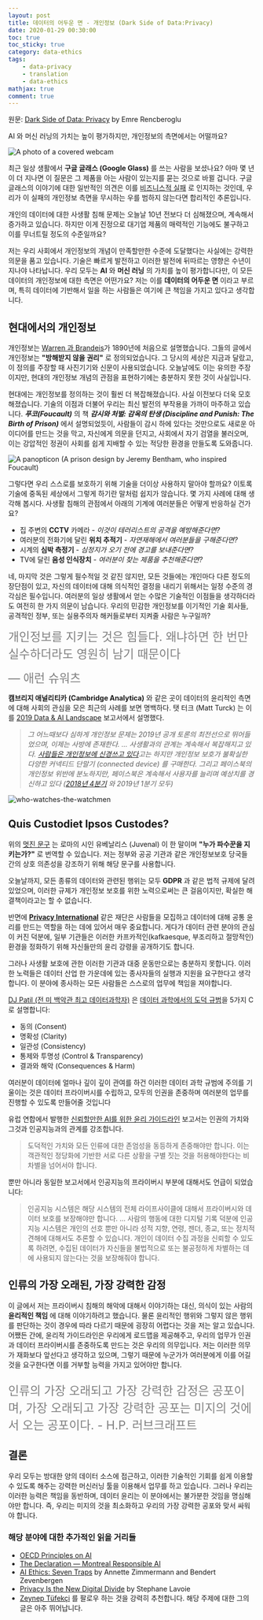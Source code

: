 ```yaml
---
layout: post
title: 데이터의 어두운 면 - 개인정보 (Dark Side of Data:Privacy)
date: 2020-01-29 00:30:00
toc: true
toc_sticky: true
category: data-ethics
tags:
    - data-privacy
    - translation
    - data-ethics
mathjax: true
comment: true
---
```


원문: [Dark Side of Data: Privacy](https://towardsdatascience.com/dark-side-of-data-privacy-ba2850de512) by Emre Rencberoglu

AI 와 머신 러닝의 가치는 높이 평가하지만, 개인정보의 측면에서는 어떨까요?

![A photo of a covered webcam](https://miro.medium.com/max/2686/1*JGDVK805U0qFNAODNbtrNQ.png)

최근 일상 생활에서 **구글 글래스 (Google Glass)** 를 쓰는 사람을 보셨나요? 아마 몇 년이 더 지나면 이 질문은 그 제품을 아는 사람이 있는지를 묻는 것으로 바뀔 겁니다. 구글 글래스의 이야기에 대한 일반적인 의견은 이를 [비즈니스적 실패](https://www.wired.com/story/google-glass-reasonable-expectation-of-privacy/) 로 인지하는 것인데, 우리가 이 실패의 개인정보 측면을 무시하는 우를 범하지 않는다면 합리적인 추론입니다.

개인의 데이터에 대한 사생활 침해 문제는 오늘날 10년 전보다 더 심해졌으며, 계속해서 증가하고 있습니다. 하지만 이게 진정으로 대기업 제품의 매력적인 기능에도 불구하고 이를 무너트릴 정도의 수준일까요?

저는 우리 사회에서 개인정보의 개념이 만족할만한 수준에 도달했다는 사실에는 강력한 의문을 품고 있습니다. 기술은 빠르게 발전하고 이러한 발전에 뒤따르는 영향은 수년이 지나야 나타납니다. 우리 모두는 **AI** 와 **머신 러닝** 의 가치를 높이 평가합니다만, 이 모든 데이터의 개인정보에 대한 측면은 어떤가요? 저는 이를 **데이터의 어두운 면** 이라고 부르며, 특히 데이터에 기반해서 일을 하는 사람들은 여기에 큰 책임을 가지고 있다고 생각합니다.

## 현대에서의 개인정보

개인정보는 [Warren 과 Brandeis](https://groups.csail.mit.edu/mac/classes/6.805/articles/privacy/Privacy_brand_warr2.html)가 1890년에 처음으로 설명했습니다. 그들의 글에서 개인정보는 **"방해받지 않을 권리"** 로 정의되었습니다. 그 당시의 세상은 지금과 달랐고, 이 정의를 주장할 때 사진기기와 신문이 사용되었습니다. 오늘날에도 이는 유의한 주장이지만, 현대의 개인정보 개념의 관점을 표현하기에는 충분하지 못한 것이 사실입니다.

현대에는 개인정보를 정의하는 것이 훨씬 더 복잡해졌습니다. 사실 이전보다 더욱 모호해졌습니다. 기술의 이점과 더불어 우리는 최신 발전의 부작용을 가까이 마주하고 있습니다. ***푸코(Foucault)*** 의 책 ***감시와 처벌: 감옥의 탄생 (Discipline and Punish: The Birth of Prison)*** 에서 설명되었듯이, 사람들이 감시 하에 있다는 것만으로도 새로운 아이디어를 만드는 것을 막고, 자신에게 의문을 던지고, 사회에서 자기 검열을 불러오며, 이는 강압적인 정권이 사회를 쉽게 지배할 수 있는 적당한 환경을 만들도록 도와줍니다.

![A panopticon (A prison design by Jeremy Bentham, who inspired Foucault)
](https://miro.medium.com/max/1510/0*qzmSbsZFOi-vmURB.png)

그렇다면 우리 스스로를 보호하기 위해 기술을 더이상 사용하지 말아야 할까요? 이토록 기술에 중독된 세상에서 그렇게 하기란 말처럼 쉽지가 않습니다. 몇 가지 사례에 대해 생각해 봅시다. 사생활 침해의 관점에서 아래의 기계에 여러분들은 어떻게 반응하실 건가요?

* 집 주변의 **CCTV** 카메라 - *이것이 테러리스트의 공격을 예방해준다면?*
* 여러분의 전화기에 달린 **위치 추적기** - *자연재해에서 여러분들을 구해준다면?*
* 시계의 **심박 측정기** - *심정지가 오기 전에 경고를 보내준다면?*
* TV에 달린 **음성 인식장치** - *여러분이 찾는 제품을 추천해준다면?*

네, 마지막 것은 그렇게 필수적일 것 같진 않지만, 모든 것들에는 개인마다 다른 정도의 장단점이 있고, 자신의 데이터에 대해 의식적인 결정을 내리기 위해서는 일정 수준의 경각심은 필수입니다. 여러분의 일상 생활에서 얻는 수많은 기술적인 이점들을 생각하더라도 여전히 한 가지 의문이 남습니다. 우리의 민감한 개인정보를 이기적인 기술 회사들, 공격적인 정부, 또는 실용주의자 해커들로부터 지켜줄 사람은 누구일까?

<font size="5" color="grey"> 개인정보를 지키는 것은 힘들다. 왜냐하면 한 번만 실수하더라도 영원히 남기 때문이다

— 애런 슈워츠 </font>

**캠브리지 애널리티카 (Cambridge Analytica)** 와 같은 곳이 데이터의 윤리적인 측면에 대해 사회의 관심을 모은 최근의 사례를 보면 명백하다. 탯 터크 (Matt Turck) 는 이를 [2019 Data & AI Landscape](https://mattturck.com/data2019/) 보고서에서 설명했다.

> *그 어느때보다 심하게 개인정보 문제는 2019년 공개 토론의 최전선으로 뛰어들었으며, 이제는 사방에 존재한다. ... 사생활과의 관계는 계속해서 복잡해지고 있다. [사람들은 개인정보에 신경쓰고 있다](https://www.internetsociety.org/wp-content/uploads/2019/05/CI_IS_Joint_Report-EN.pdf)고는 하지만 개인정보 보호가 불확실한 다양한 커넥티드 단말기 (connected device) 를 구매한다. 그리고 페이스북의 개인정보 위반에 분노하지만, 페이스북은 계속해서 사용자를 늘리며 예상치를 경신하고 있다 ([2018년 4분기](https://www.cnbc.com/2019/01/30/facebook-earnings-q4-2018.html) 와 2019년 1분기 모두)*

![who-watches-the-watchmen](https://miro.medium.com/max/1000/0*3l00nWr5zdQU5x_W.jpg)

## Quis Custodiet Ipsos Custodes?

위의 [멋진 문구](https://en.wikipedia.org/wiki/Quis_custodiet_ipsos_custodes%3F) 는 로마의 시인 유베날리스 (Juvenal) 이 한 말이며 **"누가 파수꾼을 지키는가?"** 로 번역할 수 있습니다. 저는 정부와 공공 기관과 같은 개인정보보호 당국들 간의 상호 의존성을 강조하기 위해 해당 문구를 사용합니다.

오늘날까지, 모든 종류의 데이터와 관련된 행위는 모두 **GDPR** 과 같은 법적 규제에 달려 있었으며, 이러한 규제가 개인정보 보호를 위한 노력으로써는 큰 걸음이지만, 확실한 해결책이라고는 할 수 없습니다.

반면에 [**Privacy International**](https://www.privacyinternational.org/) 같은 재단은 사람들을 모집하고 데이터에 대해 공통 윤리를 만드는 역할을 하는 데에 있어서 매우 중요합니다. 게다가 데이터 관련 분야의 관심이 커진 덕분에, 일부 기관들은 이러한 카프카적인(kafkaesque, 부조리하고 절망적인) 환경을 정화하기 위해 자신들만의 윤리 강령을 공개하기도 합니다.

그러나 사생활 보호에 관한 이러한 기관과 대중 운동만으로는 충분하지 못합니다. 이러한 노력들은 데이터 산업 한 가운데에 있는 종사자들의 실행과 지원을 요구한다고 생각합니다. 이 분야에 종사하는 모든 사람들은 스스로의 업무에 책임을 져야합니다.

[DJ Patil (전 미 백악관 최고 데이터과학자)](https://twitter.com/dpatil) 은 [데이터 과학에서의 도덕 규범](https://medium.com/@dpatil/ethics-data-science-ff21d0c29346)을 5가지 C 로 설명합니다:

* 동의 (Consent)
* 명확성 (Clarity)
* 일관성 (Consistency)
* 통제와 투명성 (Control & Transparency)
* 결과와 해악 (Consequences & Harm)

여러분이 데이터에 얼마나 깊이 깊이 관여를 하건 이러한 데이터 과학 규범에 주의를 기울이는 것은 데이터 프라이버시를 수립하고, 모두의 인권을 존중하며 여러분의 업무를 진행할 수 있도록 만들어줄 것입니다

유럽 연합에서 발행한 [신뢰할만한 AI를 위한 윤리 가이드라인](https://ec.europa.eu/futurium/en/ai-alliance-consultation) 보고서는 인권의 가치와 그것과 인공지능과의 관계를 강조합니다.

> 도덕적인 가치와 모든 인류에 대한 존엄성을 동등하게 존중해야만 합니다. 이는 객관적인 정당화에 기반한 서로 다른 상황을 구별 짓는 것을 허용해야한다는 비차별을 넘어서야 합니다.

뿐만 아니라 동일한 보고서에서 인공지능의 프라이버시 부분에 대해서도 언급이 되었습니다:

> 인공지능 시스템은 해당 시스템의 전체 라이프사이클에 대해서 프라이버시와 데이터 보호를 보장해야만 합니다. ... 사람의 행동에 대한 디지털 기록 덕분에 인공지능 시스템은 개인의 선호 뿐만 아니라 성적 지향, 연령, 젠더, 종교, 또는 정치적 견해에 대해서도 추론할 수 있습니다. 개인이 데이터 수집 과정을 신뢰할 수 있도록 하려면, 수집된 데이터가 자신들을 불법적으로 또는 불공정하게 차별하는 데에 사용되지 않는다는 것을 보장해줘야 합니다.

## 인류의 가장 오래된, 가장 강력한 감정

이 글에서 저는 프라이버시 침해의 해악에 대해서 이야기하는 대신, 의식이 있는 사람의 **윤리적인 책임** 에 대해 이야기하려고 했습니다. 물론 윤리적인 행위와 그렇지 않은 행위를 판단하는 것이 경우에 따라 다르기 때문에 굉장히 어렵다는 것을 저는 알고 있습니다. 어쨌든 간에, 윤리적 가이드라인은 우리에게 로드맵을 제공해주고, 우리의 업무가 인권과 데이터 프라이버시를 존중하도록 만드는 것은 우리의 의무입니다. 저는 이러한 의무가 재화보다 앞선다고 생각하고 있으며, 그렇기 때문에 누군가가 여러분에게 이를 어길 것을 요구한다면 이를 거부할 능력을 가지고 있어야만 합니다.

<font size="5" color="grey">

인류의 가장 오래되고 가장 강력한 감정은 공포이며, 가장 오래되고 가장 강력한 공포는 미지의 것에서 오는 공포이다. - H.P. 러브크래프트

</font>

## 결론

우리 모두는 방대한 양의 데이터 소스에 접근하고, 이러한 기술적인 기회를 쉽게 이용할 수 있도록 해주는 강력한 머신러닝 툴을 이용해서 업무를 하고 있습니다. 그러나 우리는 이러한 능력은 책임을 동반하며, 데이터 윤리는 이 분야에서는 불가분한 것임을 명심해야만 합니다. 즉, 우리는 미지의 것을 최소화하고 우리의 가장 강력한 공포와 맞서 싸워야 합니다.

### 해당 분야에 대한 추가적인 읽을 거리들

* [OECD Principles on AI](https://www.oecd.org/going-digital/ai/principles/)
* [The Declaration — Montreal Responsible AI](https://www.montrealdeclaration-responsibleai.com/the-declaration)
* [AI Ethics: Seven Traps](https://freedom-to-tinker.com/2019/03/25/ai-ethics-seven-traps/) by Annette Zimmermann and Bendert Zevenbergen
* [Privacy Is the New Digital Divide](https://onezero.medium.com/privacy-is-the-new-digital-divide-e06f6e5ca7fe) by Stephane Lavoie
* [Zeynep Tüfekçi](https://twitter.com/zeynep) 를 팔로우 하는 것을 강력히 추천합니다. 해당 주제에 대한 그의 글은 아주 뛰어납니다.

